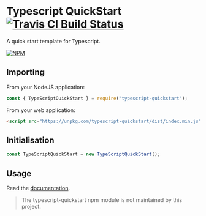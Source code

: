 # Typescript QuickStart [![Travis CI Build Status](https://img.shields.io/travis/com/Richienb/typescript-quickstart/master.svg?style=for-the-badge)](https://travis-ci.com/Richienb/typescript-quickstart)

A quick start template for Typescript.

[![NPM](https://nodei.co/npm/typescript-quickstart.png?downloads=true&downloadRank=true&stars=true)](https://nodei.co/npm/typescript-quickstart)

## Importing

From your NodeJS application:

```js
const { TypeScriptQuickStart } = require("typescript-quickstart");
```

From your web application:

```html
<script src="https://unpkg.com/typescript-quickstart/dist/index.min.js"></script>
```

## Initialisation

```js
const TypeScriptQuickStart = new TypeScriptQuickStart();
```

## Usage

Read the [documentation](https://richienb.github.io/typescript-quickstart).

> The typescript-quickstart npm module is not maintained by this project.
